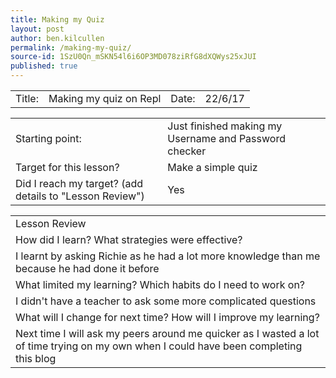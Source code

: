 ```yaml
---
title: Making my Quiz
layout: post
author: ben.kilcullen
permalink: /making-my-quiz/
source-id: 1SzU0Qn_mSKN54l6i6OP3MD078ziRfG8dXQWys25xJUI
published: true
---
```

<table>
  <tr>
    <td>Title:  </td>
    <td>Making my quiz on Repl</td>
    <td> Date:  </td>
    <td>22/6/17</td>
  </tr>
</table>


<table>
  <tr>
    <td>Starting point:</td>
    <td>Just finished making my Username and Password checker</td>
  </tr>
  <tr>
    <td>Target for this lesson?</td>
    <td>Make a simple quiz</td>
  </tr>
  <tr>
    <td>Did I reach my target? 
(add details to "Lesson Review")</td>
    <td>Yes</td>
  </tr>
</table>


<table>
  <tr>
    <td>Lesson Review</td>
  </tr>
  <tr>
    <td>How did I learn? What strategies were effective? </td>
  </tr>
  <tr>
    <td>I learnt by asking Richie as he had a lot more knowledge than me because he had done it before</td>
  </tr>
  <tr>
    <td>What limited my learning? Which habits do I need to work on? </td>
  </tr>
  <tr>
    <td>I didn't have a teacher to ask some more complicated questions</td>
  </tr>
  <tr>
    <td>What will I change for next time? How will I improve my learning?</td>
  </tr>
  <tr>
    <td>Next time I will ask my peers around me quicker as I wasted a lot of time trying on my own when I could have been completing this blog</td>
  </tr>
</table>


